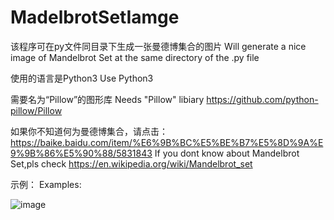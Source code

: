 # MadelbrotSetIamge

该程序可在py文件同目录下生成一张曼德博集合的图片
Will generate a nice image of Mandelbrot Set at the same directory of the .py file

使用的语言是Python3
Use Python3

需要名为“Pillow”的图形库
Needs "Pillow" libiary
https://github.com/python-pillow/Pillow

如果你不知道何为曼德博集合，请点击：https://baike.baidu.com/item/%E6%9B%BC%E5%BE%B7%E5%8D%9A%E9%9B%86%E5%90%88/5831843
If you dont know about Mandelbrot Set,pls check https://en.wikipedia.org/wiki/Mandelbrot_set

示例：
Examples:

![image](https://github.com/BlackieVan/MadelbrotSetIamge/blob/master/Mandelbrot_X-0.4600_Y0.5800_R0.0100_N100_W1000_H1000_1611643273.png?raw=true)



